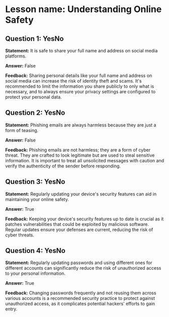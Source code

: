 # Lesson name: Understanding Online Safety

## Question 1: YesNo

**Statement:** It is safe to share your full name and address on social media platforms.

**Answer:** False

**Feedback:**
Sharing personal details like your full name and address on social media can increase the risk of identity theft and scams. It's recommended to limit the information you share publicly to only what is necessary, and to always ensure your privacy settings are configured to protect your personal data.


## Question 2: YesNo

**Statement:** Phishing emails are always harmless because they are just a form of teasing.

**Answer:** False

**Feedback:**
Phishing emails are not harmless; they are a form of cyber threat. They are crafted to look legitimate but are used to steal sensitive information. It is important to treat all unsolicited messages with caution and verify the authenticity of the sender before responding.


## Question 3: YesNo

**Statement:** Regularly updating your device's security features can aid in maintaining your online safety.

**Answer:** True

**Feedback:**
Keeping your device's security features up to date is crucial as it patches vulnerabilities that could be exploited by malicious software. Regular updates ensure your defenses are current, reducing the risk of cyber threats.


## Question 4: YesNo

**Statement:** Regularly updating passwords and using different ones for different accounts can significantly reduce the risk of unauthorized access to your personal information.

**Answer:** True

**Feedback:**
Changing passwords frequently and not reusing them across various accounts is a recommended security practice to protect against unauthorized access, as it complicates potential hackers' efforts to gain entry.

